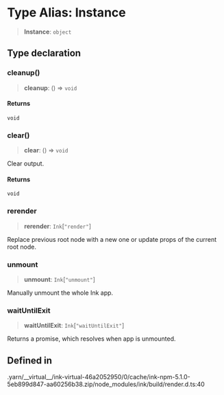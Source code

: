 # Type Alias: Instance

> **Instance**: `object`

## Type declaration

### cleanup()

> **cleanup**: () => `void`

#### Returns

`void`

### clear()

> **clear**: () => `void`

Clear output.

#### Returns

`void`

### rerender

> **rerender**: `Ink`\[`"render"`\]

Replace previous root node with a new one or update props of the current root node.

### unmount

> **unmount**: `Ink`\[`"unmount"`\]

Manually unmount the whole Ink app.

### waitUntilExit

> **waitUntilExit**: `Ink`\[`"waitUntilExit"`\]

Returns a promise, which resolves when app is unmounted.

## Defined in

.yarn/\_\_virtual\_\_/ink-virtual-46a2052950/0/cache/ink-npm-5.1.0-5eb899d847-aa60256b38.zip/node\_modules/ink/build/render.d.ts:40
